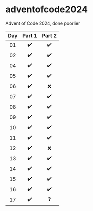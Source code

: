 # adventofcode2024
Advent of Code 2024, done poorlier

| Day | Part 1 | Part 2 |
|:---:|:------:|:------:|
|  01 |   ✔️  |    ✔️  |
|  02 |   ✔️  |    ✔️  |
|  04 |   ✔️  |    ✔️  |
|  05 |   ✔️  |    ✔️  |
|  06 |   ✔️  |    ❌  |
|  07 |   ✔️  |    ✔️  |
|  08 |   ✔️  |    ✔️  |
|  09 |   ✔️  |    ✔️  |
|  10 |   ✔️  |    ✔️  |
|  11 |   ✔️  |    ✔️  |
|  12 |   ✔️  |    ❌  |
|  13 |   ✔️  |    ✔️  |
|  14 |   ✔️  |    ✔️  |
|  15 |   ✔️  |    ✔️  |
|  16 |   ✔️  |    ✔️  |
|  17 |   ✔️  |    ❓  |   Part 2 solved thanks to hints
